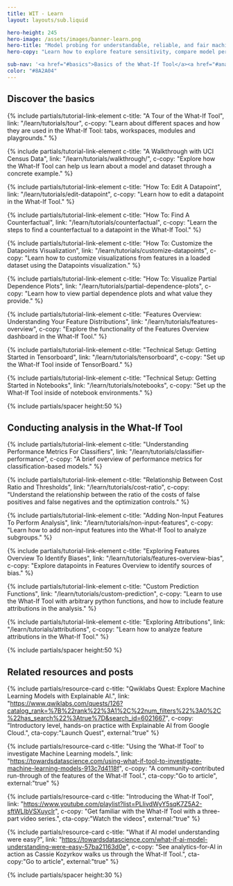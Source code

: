 ```yaml
---
title: WIT - Learn
layout: layouts/sub.liquid

hero-height: 245
hero-image: /assets/images/banner-learn.png
hero-title: "Model probing for understandable, reliable, and fair machine learning"
hero-copy: "Learn how to explore feature sensitivity, compare model performance, and stress-test hypotheticals. "

sub-nav: '<a href="#basics">Basics of the What-If Tool</a><a href="#analysis">Conducting analysis</a><a href="#resources">Related resources & posts</a>'
color: "#8A2A04"
---
```


<div class="mdl-cell--8-col mdl-cell--8-col-tablet mdl-cell--4-col-phone">

<a name="basics"></a>

## Discover the basics

{% include partials/tutorial-link-element c-title: "A Tour of the What-If Tool", link: "/learn/tutorials/tour",
c-copy: "Learn about different spaces and how they are used in the What-If Tool: tabs, workspaces, modules and playgrounds." %}

{% include partials/tutorial-link-element c-title: "A Walkthrough with UCI Census Data", link: "/learn/tutorials/walkthrough/",
c-copy: "Explore how the What-If Tool can help us learn about a model and dataset through a concrete example." %}

{% include partials/tutorial-link-element c-title: "How To: Edit A Datapoint", link: "/learn/tutorials/edit-datapoint",
c-copy: "Learn how to edit a datapoint in the What-If Tool." %}

{% include partials/tutorial-link-element c-title: "How To: Find A Counterfactual", link: "/learn/tutorials/counterfactual",
c-copy: "Learn the steps to find a counterfactual to a datapoint in the What-If Tool." %}

{% include partials/tutorial-link-element c-title: "How To: Customize the Datapoints Visualization", link: "/learn/tutorials/customize-datapoints",
c-copy: "Learn how to customize visualizations from features in a loaded dataset using the Datapoints visualization." %}

{% include partials/tutorial-link-element c-title: "How To: Visualize Partial Dependence Plots", link: "/learn/tutorials/partial-dependence-plots",
c-copy: "Learn how to view partial dependence plots and what value they provide." %}

{% include partials/tutorial-link-element c-title: "Features Overview: Understanding Your Feature Distributions", link: "/learn/tutorials/features-overview",
c-copy: "Explore the functionality of the Features Overview dashboard in the What-If Tool." %}

{% include partials/tutorial-link-element c-title: "Technical Setup: Getting Started in Tensorboard", link: "/learn/tutorials/tensorboard",
c-copy: "Set up the What-If Tool inside of TensorBoard." %}

{% include partials/tutorial-link-element c-title: "Technical Setup: Getting Started in Notebooks", link: "/learn/tutorials/notebooks",
c-copy: "Set up the What-If Tool inside of notebook environments." %}

{% include partials/spacer height:50 %}

<a name="analysis"></a>

## Conducting analysis in the What-If Tool

{% include partials/tutorial-link-element c-title: "Understanding Performance Metrics For Classifiers", link: "/learn/tutorials/classifier-performance",
c-copy: "A brief overview of performance metrics for classification-based models." %}

{% include partials/tutorial-link-element c-title: "Relationship Between Cost Ratio and Thresholds", link: "/learn/tutorials/cost-ratio",
c-copy: "Understand the relationship between the ratio of the costs of false positives and false negatives and the optimization controls." %}

{% include partials/tutorial-link-element c-title: "Adding Non-Input Features To Perform Analysis", link: "/learn/tutorials/non-input-features",
c-copy: "Learn how to add non-input features into the What-If Tool to analyze subgroups." %}

{% include partials/tutorial-link-element c-title: "Exploring Features Overview To Identify Biases", link: "/learn/tutorials/features-overview-bias",
c-copy: "Explore datapoints in Features Overview to identify sources of bias." %}

{% include partials/tutorial-link-element c-title: "Custom Prediction Functions", link: "/learn/tutorials/custom-prediction",
c-copy: "Learn to use the What-If Tool with arbitrary python functions, and how to include feature attributions in the analysis." %}

{% include partials/tutorial-link-element c-title: "Exploring Attributions", link: "/learn/tutorials/attributions",
c-copy: "Learn how to analyze feature attributions in the What-If Tool." %}

{% include partials/spacer height:50 %}

<a name="resources"></a>

## Related resources and posts

  <div class="mdl-grid no-padding">

  {% include partials/resource-card c-title: "Qwiklabs Quest: Explore Machine Learning Models with Explainable AI.", link: "https://www.qwiklabs.com/quests/126?catalog_rank=%7B%22rank%22%3A1%2C%22num_filters%22%3A0%2C%22has_search%22%3Atrue%7D&search_id=6021667", c-copy: "Introductory level, hands-on practice with Explainable AI from Google Cloud.", cta-copy:"Launch Quest", external:"true" %}

  {% include partials/resource-card c-title: "Using the ‘What-If Tool’ to investigate Machine Learning models.", link: "https://towardsdatascience.com/using-what-if-tool-to-investigate-machine-learning-models-913c7d4118f", c-copy: "A community-contributed run-through of the features of the What-If Tool.", cta-copy:"Go to article", external:"true" %}

  {% include partials/resource-card c-title: "Introducing the What-If Tool", link: "https://www.youtube.com/playlist?list=PLIivdWyY5sqK7Z5A2-sftWLlbVSXuyclr", c-copy: "Get familiar with the What-If Tool with a three-part video series.", cta-copy:"Watch the videos", external:"true" %}

  {% include partials/resource-card c-title: "What if AI model understanding were easy?", link: "https://towardsdatascience.com/what-if-ai-model-understanding-were-easy-57ba21163d0e", c-copy: "See analytics-for-AI in action as Cassie Kozyrkov walks us through the What-If Tool.", cta-copy:"Go to article", external:"true" %}

  </div>

  {% include partials/spacer height:30 %}

</div>